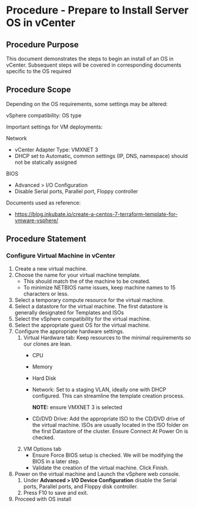 # Procedure - Prepare to Install Server OS in vCenter

## Procedure Purpose

This document demonstrates the steps to begin an install of an OS in vCenter. Subsequent steps will be covered in corresponding documents specific to the OS required

## Procedure Scope

Depending on the OS requirements, some settings may be altered:

vSphere compatibility: OS type

Important settings for VM deployments:

Network
- vCenter Adapter Type: VMXNET 3
- DHCP set to Automatic, common settings (IP, DNS, namespace) should not be statically assigned

BIOS
- Advanced > I/O Configuration
- Disable Serial ports, Parallel port, Floppy controller

Documents used as reference:
- https://blog.inkubate.io/create-a-centos-7-terraform-template-for-vmware-vsphere/


## Procedure Statement

### Configure Virtual Machine in vCenter
1. Create a new virtual machine.
1. Choose the name for your virtual machine template.
      - This should match the of the machine to be created.
      - To minimize NETBIOS name issues, keep machine names to 15 characters or less.
1. Select a temporary compute resource for the virtual machine.
1. Select a datastore for the virtual machine. The first datastore is generally designated for Templates and ISOs
1. Select the vSphere compatibility for the virtual machine.
1. Select the appropriate guest OS for the virtual machine.
1. Configure the appropriate hardware settings.
   1. Virtual Hardware tab: Keep resources to the minimal requirements so our clones are lean.
      - CPU
      - Memory
      - Hard Disk
      - Network: Set to a staging VLAN, ideally one with DHCP configured. This can streamline the template creation process.
        
        **NOTE:** ensure VMXNET 3 is selected
        
      - CD/DVD Drive: Add the appropriate ISO to the CD/DVD drive of the virtual machine. ISOs are usually located in the ISO folder on the first Datastore of the cluster. Ensure Connect At Power On is checked.
   1. VM Options tab
      - Ensure Force BIOS setup is checked. We will be modifying the BIOS in a later step.
      - Validate the creation of the virtual machine. Click Finish.
1. Power on the virtual machine and Launch the vSphere web console.
   1. Under **Advanced > I/O Device Configuration** disable the Serial ports, Parallel ports, and Floppy disk controller.
   1. Press F10 to save and exit.
1. Proceed with OS install
